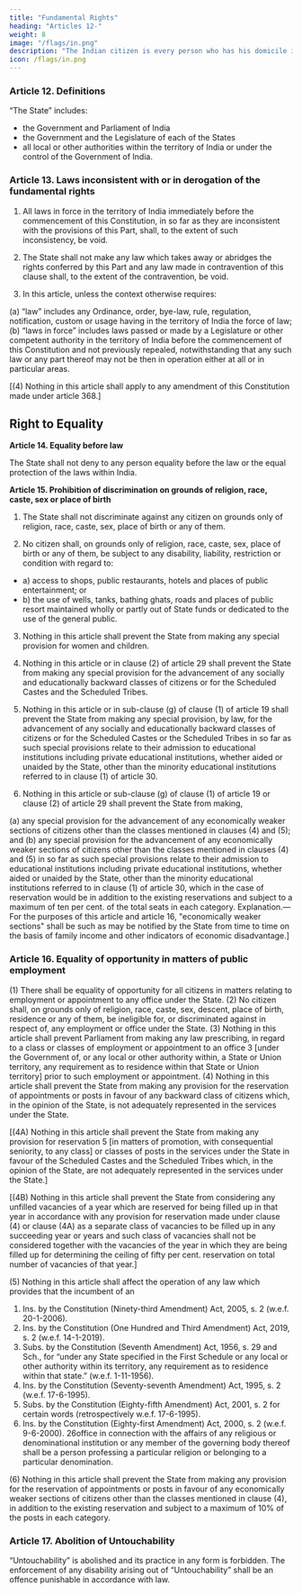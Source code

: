 ```yaml
---
title: "Fundamental Rights"
heading: "Articles 12-"
weight: 8
image: "/flags/in.png"
description: "The Indian citizen is every person who has his domicile in the territory of India"
icon: /flags/in.png
---
```




### Article 12. Definitions

“The State” includes:
- the Government and Parliament of India
- the Government and the Legislature of each of the States 
- all local or other authorities within the territory of India or under the control of the Government of India.


### Article 13. Laws inconsistent with or in derogation of the fundamental rights

1. All laws in force in the territory of India immediately before the commencement of this Constitution, in so far as they are inconsistent with the provisions of this Part, shall, to the extent of such inconsistency, be void.

2. The State shall not make any law which takes away or abridges the rights conferred by this Part and any law made in contravention of this clause shall, to the extent of the contravention, be void.

3. In this article, unless the context otherwise requires:

(a) “law” includes any Ordinance, order, bye-law, rule, regulation, notification, custom or usage
having in the territory of India the force of law;
(b) “laws in force” includes laws passed or made by a Legislature or other competent authority in
the territory of India before the commencement of this Constitution and not previously repealed,
notwithstanding that any such law or any part thereof may not be then in operation either at all or in
particular areas.

[(4) Nothing in this article shall apply to any amendment of this Constitution made under article 368.]

## Right to Equality

**Article 14. Equality before law**

The State shall not deny to any person equality before the law or the equal protection of the laws within India.

**Article 15. Prohibition of discrimination on grounds of religion, race, caste, sex or place of birth**

1. The State shall not discriminate against any citizen on grounds only of religion, race, caste, sex, place of birth or any of them.

2. No citizen shall, on grounds only of religion, race, caste, sex, place of birth or any of them, be subject to any disability, liability, restriction or condition with regard to:

- a) access to shops, public restaurants, hotels and places of public entertainment; or
- b) the use of wells, tanks, bathing ghats, roads and places of public resort maintained wholly or partly out of State funds or dedicated to the use of the general public.

3. Nothing in this article shall prevent the State from making any special provision for women and children.

4. Nothing in this article or in clause (2) of article 29 shall prevent the State from making any special provision for the advancement of any socially and educationally backward classes of citizens or for the Scheduled Castes and the Scheduled Tribes.

<!-- 1. Ins. by the Constitution (Twenty-fourth Amendment) Act, 1971, s. 2 (w.e.f. 5-11-1971).
2. Ins. by the Constitution (First Amendment) Act, 1951, s. 2 (w.e.f. 18-6-1951). -->

5. Nothing in this article or in sub-clause (g) of clause (1) of article 19 shall prevent the State from making any special provision, by law, for the advancement of any socially and educationally backward classes of citizens or for the Scheduled Castes or the Scheduled Tribes in so far as such special provisions relate to their admission to educational institutions including private educational institutions, whether aided
or unaided by the State, other than the minority educational institutions referred to in clause (1) of article 30.

6. Nothing in this article or sub-clause (g) of clause (1) of article 19 or clause (2) of article 29 shall prevent the State from making,

(a) any special provision for the advancement of any economically weaker sections of citizens other
than the classes mentioned in clauses (4) and (5); and
(b) any special provision for the advancement of any economically weaker sections of citizens other
than the classes mentioned in clauses (4) and (5) in so far as such special provisions relate to their admission
to educational institutions including private educational institutions, whether aided or unaided by the State,
other than the minority educational institutions referred to in clause (1) of article 30, which in the case of
reservation would be in addition to the existing reservations and subject to a maximum of ten per cent. of
the total seats in each category.
Explanation.— For the purposes of this article and article 16, "economically weaker sections" shall be
such as may be notified by the State from time to time on the basis of family income and other indicators
of economic disadvantage.]


### Article 16. Equality of opportunity in matters of public employment

(1) There shall be equality of opportunity for all citizens in matters relating to employment or appointment to any office under the State.
(2) No citizen shall, on grounds only of religion, race, caste, sex, descent, place of birth, residence or any
of them, be ineligible for, or discriminated against in respect of, any employment or office under the State.
(3) Nothing in this article shall prevent Parliament from making any law prescribing, in regard to a
class or classes of employment or appointment to an office 3 [under the Government of, or any local or other
authority within, a State or Union territory, any requirement as to residence within that State or Union
territory] prior to such employment or appointment.
(4) Nothing in this article shall prevent the State from making any provision for the reservation of appointments or posts in favour of any backward class of citizens which, in the opinion of the State, is not adequately represented in the services under the State.

[(4A) Nothing in this article shall prevent the State from making any provision for reservation 5 [in
matters of promotion, with consequential seniority, to any class] or classes of posts in the services under
the State in favour of the Scheduled Castes and the Scheduled Tribes which, in the opinion of the State, are
not adequately represented in the services under the State.]

[(4B) Nothing in this article shall prevent the State from considering any unfilled vacancies of a year
which are reserved for being filled up in that year in accordance with any provision for reservation made
under clause (4) or clause (4A) as a separate class of vacancies to be filled up in any succeeding year or
years and such class of vacancies shall not be considered together with the vacancies of the year in which
they are being filled up for determining the ceiling of fifty per cent. reservation on total number of vacancies
of that year.]

(5) Nothing in this article shall affect the operation of any law which provides that the incumbent of an
1. Ins. by the Constitution (Ninety-third Amendment) Act, 2005, s. 2 (w.e.f. 20-1-2006).
2. Ins. by the Constitution (One Hundred and Third Amendment) Act, 2019, s. 2 (w.e.f. 14-1-2019).
3. Subs. by the Constitution (Seventh Amendment) Act, 1956, s. 29 and Sch., for “under any State specified in the First Schedule
or any local or other authority within its territory, any requirement as to residence within that state.” (w.e.f. 1-11-1956).
4. Ins. by the Constitution (Seventy-seventh Amendment) Act, 1995, s. 2 (w.e.f. 17-6-1995).
5. Subs. by the Constitution (Eighty-fifth Amendment) Act, 2001, s. 2 for certain words (retrospectively w.e.f. 17-6-1995).
6. Ins. by the Constitution (Eighty-first Amendment) Act, 2000, s. 2 (w.e.f. 9-6-2000).
26office in connection with the affairs of any religious or denominational institution or any member of the
governing body thereof shall be a person professing a particular religion or belonging to a particular
denomination.

(6) Nothing in this article shall prevent the State from making any provision for the reservation of appointments or posts in favour of any economically weaker sections of citizens other than the classes mentioned in clause (4), in addition to the existing reservation and subject to a maximum of 10% of the posts in each category.


### Article 17. Abolition of Untouchability

“Untouchability” is abolished and its practice in any form is forbidden. The enforcement of any disability arising out of “Untouchability” shall be an offence punishable in accordance with law.

